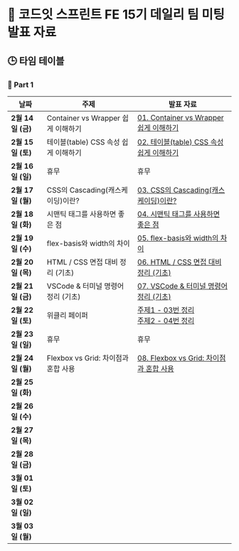 # 🌟 코드잇 스프린트 FE 15기 데일리 팀 미팅 발표 자료

## 🕒 타임 테이블

### 📌 Part 1

| 날짜              | 주제                                 | 발표 자료                                                                                          |
| ----------------- | ------------------------------------ | -------------------------------------------------------------------------------------------------- |
| **2월 14일 (금)** | Container vs Wrapper 쉽게 이해하기   | [01. Container vs Wrapper 쉽게 이해하기](./Part1/01_container_wrapper.md)                          |
| **2월 15일 (토)** | 테이블(table) CSS 속성 쉽게 이해하기 | [02. 테이블(table) CSS 속성 쉽게 이해하기](./Part1/02_table_detail.md)                             |
| **2월 16일 (일)** | 휴무                                 | 휴무                                                                                               |
| **2월 17일 (월)** | CSS의 Cascading(캐스케이딩)이란?     | [03. CSS의 Cascading(캐스케이딩)이란?](./Part1/03_cascading.md)                                    |
| **2월 18일 (화)** | 시맨틱 태그를 사용하면 좋은 점       | [04. 시맨틱 태그를 사용하면 좋은 점](./Part1/04_semantic_tag.md)                                   |
| **2월 19일 (수)** | flex-basis와 width의 차이            | [05. flex-basis와 width의 차이](./Part1/05_flex-basis_width.md)                                    |
| **2월 20일 (목)** | HTML / CSS 면접 대비 정리 (기초)     | [06. HTML / CSS 면접 대비 정리 (기초)](./Part1/06_practice_interview.md)                           |
| **2월 21일 (금)** | VSCode & 터미널 명령어 정리 (기초)   | [07. VSCode & 터미널 명령어 정리 (기초)](./Part1/07_vscode_command.md)                             |
| **2월 22일 (토)** | 위클리 페이퍼                        | [주제1 - 03번 정리](./Part1/03_cascading.md) <br/> [주제2 - 04번 정리](./Part1/04_semantic_tag.md) |
| **2월 23일 (일)** | 휴무                                 | 휴무                                                                                               |
| **2월 24일 (월)** | Flexbox vs Grid: 차이점과 혼합 사용  | [08. Flexbox vs Grid: 차이점과 혼합 사용](./Part1/08_flexbox_grid.md)                              |
| **2월 25일 (화)** |                                      |                                                                                                    |
| **2월 26일 (수)** |                                      |                                                                                                    |
| **2월 27일 (목)** |                                      |                                                                                                    |
| **2월 28일 (금)** |                                      |                                                                                                    |
| **3월 01일 (토)** |                                      |                                                                                                    |
| **3월 02일 (일)** |                                      |                                                                                                    |
| **3월 03일 (월)** |                                      |                                                                                                    |
